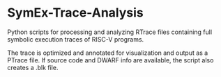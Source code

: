 # SymEx-Trace-Analysis

Python scripts for processing and analyzing RTrace files containing 
full symbolic execution traces of RISC-V programs. 

The trace is optimized and annotated for visualization and output as a PTrace file. 
If source code and DWARF info are available, the script also creates a .blk file.
